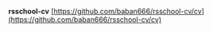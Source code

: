 **rsschool-cv**
[https://github.com/baban666/rsschool-cv/cv](https://github.com/baban666/rsschool-cv/cv)